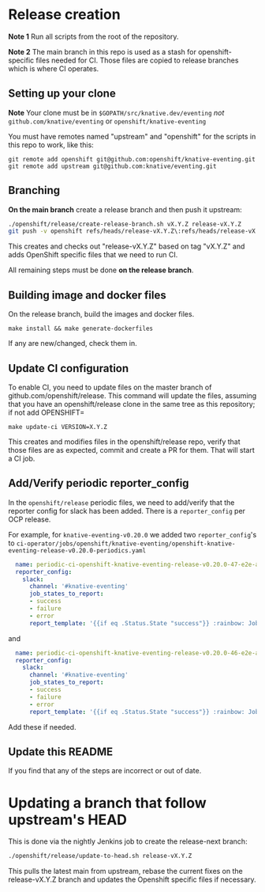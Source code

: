 # Release creation

**Note 1** Run all scripts from the root of the repository.

**Note 2** The main branch in this repo is used as a stash for
openshift-specific files needed for CI. Those files are copied to release
branches which is where CI operates.

## Setting up your clone

**Note** Your clone must be in `$GOPATH/src/knative.dev/eventing` *not*
`github.com/knative/eventing` or `openshift/knative-eventing`

You must have remotes named "upstream" and "openshift" for the scripts
in this repo to work, like this:

```
git remote add openshift git@github.com:openshift/knative-eventing.git
git remote add upstream git@github.com:knative/eventing.git
```

## Branching
**On the main branch** create a release branch and then push it upstream:

```bash
./openshift/release/create-release-branch.sh vX.Y.Z release-vX.Y.Z
git push -v openshift refs/heads/release-vX.Y.Z\:refs/heads/release-vX.Y.Z
```

This creates and checks out "release-vX.Y.Z" based on tag "vX.Y.Z" and adds
OpenShift specific files that we need to run CI.

All remaining steps must be done **on the release branch**.

## Building image and docker files

On the release branch, build the images and docker files.

```
make install && make generate-dockerfiles
```

If any are new/changed, check them in.

## Update CI configuration

To enable CI, you need to update files on the master branch of github.com/openshift/release.
This command will update the files, assuming that you have an openshift/release clone
in the same tree as this repository; if not add OPENSHIFT=<path-to-release>

```
make update-ci VERSION=X.Y.Z
```

This creates and modifies files in the openshift/release repo, verify that those files
are as expected, commit and create a PR for them. That will start a CI job.

## Add/Verify periodic reporter_config

In the `openshift/release` periodic files, we need to add/verify that
the reporter config for slack has been added.  There is a
`reporter_config` per OCP release.

For example, for `knative-eventing-v0.20.0` we added two `reporter_config`'s to 
`ci-operator/jobs/openshift/knative-eventing/openshift-knative-eventing-release-v0.20.0-periodics.yaml`

``` yaml
  name: periodic-ci-openshift-knative-eventing-release-v0.20.0-47-e2e-aws-ocp-47-continuous
  reporter_config:
    slack:
      channel: '#knative-eventing'
      job_states_to_report:
      - success
      - failure
      - error
      report_template: '{{if eq .Status.State "success"}} :rainbow: Job *{{.Spec.Job}}* ended with *{{.Status.State}}*. <{{.Status.URL}}|View logs> :rainbow: {{else}} :volcano: Job *{{.Spec.Job}}* ended with *{{.Status.State}}*. <{{.Status.URL}}|View logs> :volcano: {{end}}'
```

and

``` yaml
  name: periodic-ci-openshift-knative-eventing-release-v0.20.0-46-e2e-aws-ocp-46-continuous
  reporter_config:
    slack:
      channel: '#knative-eventing'
      job_states_to_report:
      - success
      - failure
      - error
      report_template: '{{if eq .Status.State "success"}} :rainbow: Job *{{.Spec.Job}}* ended with *{{.Status.State}}*. <{{.Status.URL}}|View logs> :rainbow: {{else}} :volcano: Job *{{.Spec.Job}}* ended with *{{.Status.State}}*. <{{.Status.URL}}|View logs> :volcano: {{end}}'
```

Add these if needed.

## Update this README

If you find that any of the steps are incorrect or out of date.

# Updating a branch that follow upstream's HEAD

This is done via the nightly Jenkins job to create the release-next branch:

```bash
./openshift/release/update-to-head.sh release-vX.Y.Z
```

This pulls the latest main from upstream, rebase the current fixes on the
release-vX.Y.Z branch and updates the Openshift specific files if necessary.

